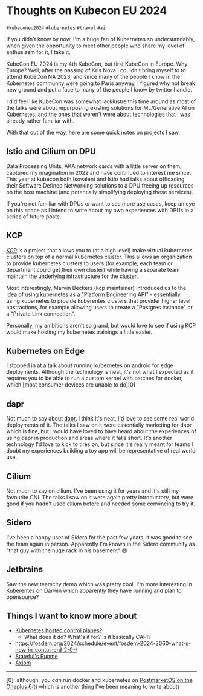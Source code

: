 # Thoughts on Kubecon EU 2024

`#kubeconeu2024` `#kubernetes` `#travel` `#ai`

If you didn't know by now, I'm a huge fan of Kubernetes so understandably, when given the opportunity to meet other people who share my level of enthusiasm for it, I take it.

KubeCon EU 2024 is my 4th KubeCon, but first KubeCon in Europe. Why Europe? Well, after the passing of Kris Nova I couldn't bring myself to to attend KubeCon NA 2023, and since many of the people I know in the Kubernetes community were going to Paris anyway, I figured why not break new ground and put a face to many of the people I know by twitter handle.

I did feel like KubeCon was somewhat lacklustre this time around as most of the talks were about repurposing existing solutions for ML/Generative AI on Kubernetes, and the ones that weren't were about technologies that I was already rather familiar with.

With that out of the way, here are some quick notes on projects I saw.

## Istio and Cilium on DPU

Data Processing Units, AKA network cards with a little server on them, captured my imagination in 2022 and have continued to interest me since. This year at kubecon both Isovalent and Istio had talks about offloading their Software Defined Networking solutions to a DPU freeing up resources on the host machine (and potentially simplifying deploying these services).

If you're not familiar with DPUs or want to see more use cases, keep an eye on this space as I intend to write about my own experiences with DPUs in a series of future posts.

## KCP

[KCP](https://github.com/kcp-dev/kcp) is a project that allows you to (at a high level) make virtual kubernetes clusters on top of a normal kubernetes cluster. This allows an organization to provide kubernetes clusters to users (for example, each team or department could get their own cluster) while having a separate team maintain the underlying infrastructure for the cluster.

Most interestingly, Marvin Beckers (kcp maintainer) introduced us to the idea of using kubernetes as a "Platform Engineering API" - essentially, using kubernetes to provide kuberentes clusters that provider higher level abstractions, for example allowing users to create a "Postgres instance" or a "Private Link connection".

Personally, my ambitions aren't so grand, but would love to see if using KCP would make hosting my kubernetes trainings a little easier.

## Kubernetes on Edge

I stopped in at a talk about running kubernetes on android for edge deployments. Although the technology is neat, it's not what I expected as it requires you to be able to run a custom kernel with patches for docker, which [most consumer devices are unable to do][0]

## dapr

Not much to say about [dapr](https://dapr.io). I think it's neat, I'd love to see some real world deployments of it. The talks I saw on it were essentially marketing for dapr which is fine, but I would have loved to have heard about the experiences of using dapr in production and areas where it falls short. It's another technology I'd love to kick to tires on, but since it's really meant for teams I doubt my experiences building a toy app will be representative of real world use.

## Cilium

Not much to say on cilium. I've been using it for years and it's still my favourite CNI. The talks I saw on it were again pretty introductory, but were good if you hadn't used cilium before and needed some convincing to try it.

## Sidero

I've been a happy user of Sidero for the past few years, it was good to see the team again in person. Apparently I'm known in the Sidero community as "that guy with the huge rack in his basement" 😅

## Jetbrains

Saw the new teamcity demo which was pretty cool. I'm more interesting in Kuberentes on Darwin which apparently they have running and plan to opensource?

## Things I want to know more about

- [Kubernetes hosted control planes?](https://kccnceu2024.sched.com/event/1YeQ1/revolutionizing-the-control-plane-management-introducing-kubernetes-hosted-control-planes-katie-gamanji-apple-jussi-nummelin-mirantis-cesar-wong-red-hat-tyler-lisowski-ibm-adriano-pezzuto-clastix)
  - What does it do? What's it for? Is it basically CAPI?
- https://fosdem.org/2024/schedule/event/fosdem-2024-3060-what-s-new-in-containerd-2-0-/
- [Stateful's Runme](https://github.com/stateful/runme)
- [Axiom](https://axiom.co)

---

[0]: although, you _can_ run docker and kubernetes on [PostmarketOS on the Oneplus 6(t)](<https://wiki.postmarketos.org/wiki/OnePlus_6_(oneplus-enchilada)>) which is another thing I've been meaning to write about)
